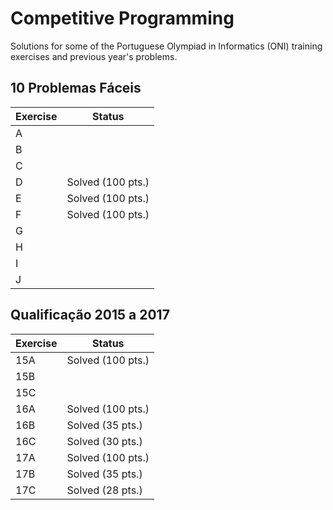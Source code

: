 # Competitive Programming

Solutions for some of the Portuguese Olympiad in Informatics (ONI) training exercises and previous year's problems.

## 10 Problemas Fáceis

| Exercise | Status            |
|----------|-------------------|
| A        |                   |
| B        |                   |
| C        |                   |
| D        | Solved (100 pts.) |
| E        | Solved (100 pts.) |
| F        | Solved (100 pts.) |
| G        |                   |
| H        |                   |
| I        |                   |
| J        |                   |

## Qualificação 2015 a 2017

| Exercise | Status            |
|----------|-------------------|
| 15A      | Solved (100 pts.) |
| 15B      |                   |
| 15C      |                   |
| 16A      | Solved (100 pts.) |
| 16B      | Solved (35 pts.)  |
| 16C      | Solved (30 pts.)  |
| 17A      | Solved (100 pts.) |
| 17B      | Solved (35 pts.)  |
| 17C      | Solved (28 pts.)  |
